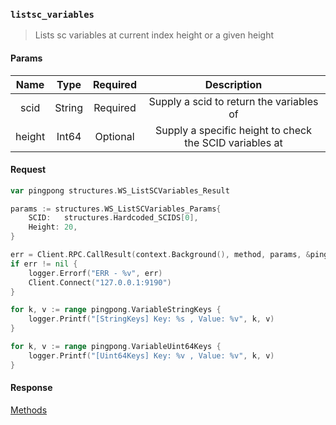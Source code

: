 ### `listsc_variables`

> Lists sc variables at current index height or a given height

#### Params

|Name|Type|Required|Description|
|:--:|:--:|:------:|:---------:|
|scid|String|Required|Supply a scid to return the variables of|
|height|Int64|Optional|Supply a specific height to check the SCID variables at|

#### Request

```go
var pingpong structures.WS_ListSCVariables_Result

params := structures.WS_ListSCVariables_Params{
    SCID:   structures.Hardcoded_SCIDS[0],
    Height: 20,
}

err = Client.RPC.CallResult(context.Background(), method, params, &pingpong)
if err != nil {
    logger.Errorf("ERR - %v", err)
    Client.Connect("127.0.0.1:9190")
}

for k, v := range pingpong.VariableStringKeys {
    logger.Printf("[StringKeys] Key: %s , Value: %v", k, v)
}

for k, v := range pingpong.VariableUint64Keys {
    logger.Printf("[Uint64Keys] Key: %v , Value: %v", k, v)
}
```

#### Response

[Methods](../README.md#methods)